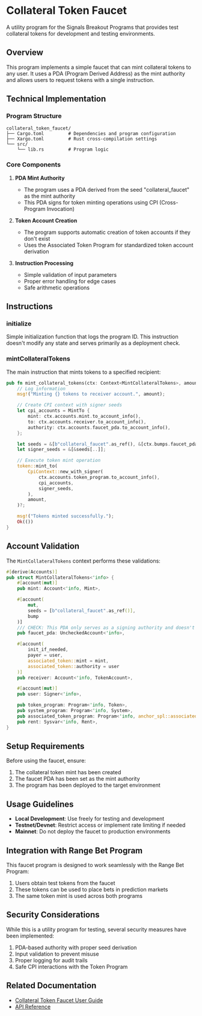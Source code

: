 # Collateral Token Faucet

A utility program for the Signals Breakout Programs that provides test collateral tokens for development and testing environments.

## Overview

This program implements a simple faucet that can mint collateral tokens to any user. It uses a PDA (Program Derived Address) as the mint authority and allows users to request tokens with a single instruction.

## Technical Implementation

### Program Structure

```
collateral_token_faucet/
├── Cargo.toml         # Dependencies and program configuration
├── Xargo.toml         # Rust cross-compilation settings
└── src/
    └── lib.rs         # Program logic
```

### Core Components

1. **PDA Mint Authority**

   - The program uses a PDA derived from the seed "collateral_faucet" as the mint authority
   - This PDA signs for token minting operations using CPI (Cross-Program Invocation)

2. **Token Account Creation**

   - The program supports automatic creation of token accounts if they don't exist
   - Uses the Associated Token Program for standardized token account derivation

3. **Instruction Processing**
   - Simple validation of input parameters
   - Proper error handling for edge cases
   - Safe arithmetic operations

## Instructions

### initialize

Simple initialization function that logs the program ID. This instruction doesn't modify any state and serves primarily as a deployment check.

### mintCollateralTokens

The main instruction that mints tokens to a specified recipient:

```rust
pub fn mint_collateral_tokens(ctx: Context<MintCollateralTokens>, amount: u64) -> Result<()> {
    // Log information
    msg!("Minting {} tokens to receiver account.", amount);

    // Create CPI context with signer seeds
    let cpi_accounts = MintTo {
        mint: ctx.accounts.mint.to_account_info(),
        to: ctx.accounts.receiver.to_account_info(),
        authority: ctx.accounts.faucet_pda.to_account_info(),
    };

    let seeds = &[b"collateral_faucet".as_ref(), &[ctx.bumps.faucet_pda]];
    let signer_seeds = &[&seeds[..]];

    // Execute token mint operation
    token::mint_to(
        CpiContext::new_with_signer(
            ctx.accounts.token_program.to_account_info(),
            cpi_accounts,
            signer_seeds,
        ),
        amount,
    )?;

    msg!("Tokens minted successfully.");
    Ok(())
}
```

## Account Validation

The `MintCollateralTokens` context performs these validations:

```rust
#[derive(Accounts)]
pub struct MintCollateralTokens<'info> {
    #[account(mut)]
    pub mint: Account<'info, Mint>,

    #[account(
        mut,
        seeds = [b"collateral_faucet".as_ref()],
        bump
    )]
    /// CHECK: This PDA only serves as a signing authority and doesn't store data
    pub faucet_pda: UncheckedAccount<'info>,

    #[account(
        init_if_needed,
        payer = user,
        associated_token::mint = mint,
        associated_token::authority = user
    )]
    pub receiver: Account<'info, TokenAccount>,

    #[account(mut)]
    pub user: Signer<'info>,

    pub token_program: Program<'info, Token>,
    pub system_program: Program<'info, System>,
    pub associated_token_program: Program<'info, anchor_spl::associated_token::AssociatedToken>,
    pub rent: Sysvar<'info, Rent>,
}
```

## Setup Requirements

Before using the faucet, ensure:

1. The collateral token mint has been created
2. The faucet PDA has been set as the mint authority
3. The program has been deployed to the target environment

## Usage Guidelines

- **Local Development**: Use freely for testing and development
- **Testnet/Devnet**: Restrict access or implement rate limiting if needed
- **Mainnet**: Do not deploy the faucet to production environments

## Integration with Range Bet Program

This faucet program is designed to work seamlessly with the Range Bet Program:

1. Users obtain test tokens from the faucet
2. These tokens can be used to place bets in prediction markets
3. The same token mint is used across both programs

## Security Considerations

While this is a utility program for testing, several security measures have been implemented:

1. PDA-based authority with proper seed derivation
2. Input validation to prevent misuse
3. Proper logging for audit trails
4. Safe CPI interactions with the Token Program

## Related Documentation

- [Collateral Token Faucet User Guide](../../docs/collateral-token-faucet.md)
- [API Reference](../../docs/api-reference.md#collateral-token-faucet-api)
